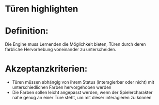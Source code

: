 # Türen highlighten


# Definition:

Die Engine muss Lernenden die Möglichkeit bieten, Türen durch deren farbliche Hervorhebung voneinander zu unterscheiden.

# Akzeptanzkriterien:

- Türen müssen abhängig von ihrem Status (interagierbar oder nicht) mit unterschiedlichen Farben hervorgehoben werden
- Die Farben sollen leicht angepasst werden, wenn der Spielercharakter nahe genug an einer Türe steht, um mit dieser interagieren zu können

